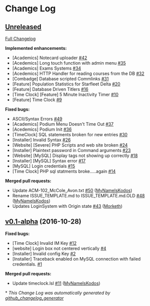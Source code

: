 # Change Log

## [Unreleased](https://github.com/CollectiveIndustries/StarfleetDelta/tree/HEAD)

[Full Changelog](https://github.com/CollectiveIndustries/StarfleetDelta/compare/v0.1-alpha...HEAD)

**Implemented enhancements:**

- \[Academics\] Notecard uploader [\#42](https://github.com/CollectiveIndustries/StarfleetDelta/issues/42)
- \[Acedemics\] Long touch function with admin menu [\#35](https://github.com/CollectiveIndustries/StarfleetDelta/issues/35)
- \[Academics\] Exams Systems [\#34](https://github.com/CollectiveIndustries/StarfleetDelta/issues/34)
- \[Acedemics\] HTTP Handler for reading courses from the DB [\#32](https://github.com/CollectiveIndustries/StarfleetDelta/issues/32)
- \[Combadge\] Database scripted Commlinks [\#31](https://github.com/CollectiveIndustries/StarfleetDelta/issues/31)
- \[Feature\] Population Statistics for Starfleet Delta [\#20](https://github.com/CollectiveIndustries/StarfleetDelta/issues/20)
- \[Feature\] Database Driven Titlers [\#16](https://github.com/CollectiveIndustries/StarfleetDelta/issues/16)
- \[Time Clock\] \[Feature\] 5 Minute Inactivity Timer [\#10](https://github.com/CollectiveIndustries/StarfleetDelta/issues/10)
- \[Feature\] Time Clock [\#9](https://github.com/CollectiveIndustries/StarfleetDelta/issues/9)

**Fixed bugs:**

- ASCII/Syntax Errors [\#49](https://github.com/CollectiveIndustries/StarfleetDelta/issues/49)
- \[Academics\] Podium Menu Doesn't Time Out [\#37](https://github.com/CollectiveIndustries/StarfleetDelta/issues/37)
- \[Acedemics\] Podium Init [\#36](https://github.com/CollectiveIndustries/StarfleetDelta/issues/36)
- \[TimeClock\] SQL statements broken for new entries [\#30](https://github.com/CollectiveIndustries/StarfleetDelta/issues/30)
- \[Installer\] Invalid Syntax [\#26](https://github.com/CollectiveIndustries/StarfleetDelta/issues/26)
- \[Website\] \[Severe\] PHP Scripts and web site broken [\#24](https://github.com/CollectiveIndustries/StarfleetDelta/issues/24)
- \[Installer\] Plaintext password in Command arguments [\#23](https://github.com/CollectiveIndustries/StarfleetDelta/issues/23)
- \[Website\] \[MySQL\] Display tags not showing up correctly [\#18](https://github.com/CollectiveIndustries/StarfleetDelta/issues/18)
- \[Installer\] \[MySQL\] Syntax error [\#17](https://github.com/CollectiveIndustries/StarfleetDelta/issues/17)
- \[MySQL\] Login credentials [\#15](https://github.com/CollectiveIndustries/StarfleetDelta/issues/15)
- \[Time Clock\] PHP sql statments broke.....again [\#14](https://github.com/CollectiveIndustries/StarfleetDelta/issues/14)

**Merged pull requests:**

- Update ACM-102\_McCole\_Avon.txt [\#50](https://github.com/CollectiveIndustries/StarfleetDelta/pull/50) ([MyNameIsKodos](https://github.com/MyNameIsKodos))
- Rename ISSUE\_TEMPLATE.md to ISSUE\_TEMPLATE.md.OLD [\#48](https://github.com/CollectiveIndustries/StarfleetDelta/pull/48) ([MyNameIsKodos](https://github.com/MyNameIsKodos))
- Updates LoginSystem with Origin state [\#43](https://github.com/CollectiveIndustries/StarfleetDelta/pull/43) ([Morketh](https://github.com/Morketh))

## [v0.1-alpha](https://github.com/CollectiveIndustries/StarfleetDelta/tree/v0.1-alpha) (2016-10-28)
**Fixed bugs:**

- \[Time Clock\] Invalid IM Key [\#12](https://github.com/CollectiveIndustries/StarfleetDelta/issues/12)
- \[website\] Login box not centered vertically [\#4](https://github.com/CollectiveIndustries/StarfleetDelta/issues/4)
- \[Installer\] Invalid config Key [\#2](https://github.com/CollectiveIndustries/StarfleetDelta/issues/2)
- \[Installer\] Traceback enabled on MySQL connection with failed credentials. [\#1](https://github.com/CollectiveIndustries/StarfleetDelta/issues/1)

**Merged pull requests:**

- Update timeclock.lsl [\#11](https://github.com/CollectiveIndustries/StarfleetDelta/pull/11) ([MyNameIsKodos](https://github.com/MyNameIsKodos))



\* *This Change Log was automatically generated by [github_changelog_generator](https://github.com/skywinder/Github-Changelog-Generator)*